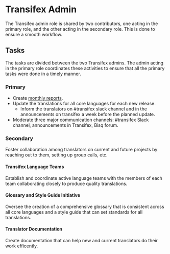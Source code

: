# Transifex Admin

The Transifex admin role is shared by two contributors, one acting in the primary role, and the other acting in the secondary role. This is done to ensure a smooth workflow.

## Tasks
The tasks are divided between the two Transifex admins. The admin acting in the primary role coordinates these activities to ensure that all the primary tasks were done in a timely manner.

### Primary
- Create [monthly reports](https://github.com/bisq-network/roles/issues/20).
- Update the translations for all core languages for each new release.
  - Inform the translators on #transifex slack channel and in the announcements on transifex a week before the planned update.
- Moderate three major communication channels: #transifex Slack channel, announcements in Transifex, Bisq forum.

### Secondary
Foster collaboration among translators on current and future projects by reaching out to them, setting up group calls, etc.

#### Transifex Language Teams
Establish and coordinate active language teams with the members of each team collaborating closely to produce quality translations. 

#### Glossary and Style Guide Initiative
Oversee the creation of a comprehensive glossary that is consistent across all core languages and a style guide that can set standards for all translations.

#### Translator Documentation
Create documentation that can help new and current translators do their work efficently.
